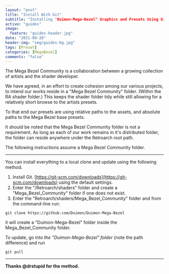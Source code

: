 ```yaml
---
layout: "post"
title: "Install With Git"
subtitle: "Installing "Duimon-Mega-Bezel" Graphics and Presets Using Git"
active: "guides"
image:
  feature: "guides-header.jpg"
date: "2021-09-28"
header-img: "img/guides-bg.jpg"
tags: [Preset]
categories: [MegaBezel]
comments: "false"
---
```


The Mega Bezel Community is a collaboration between a growing collection of artists and the shader developer.

We have agreed, in an effort to create cohesion among our various projects, to intend 
our works reside in a "Mega Bezel Community" folder. (Within the RA shader folder.) This
keeps the shader folder tidy while still allowing for a relatively short browse to the 
artists presets.

To that end our presets are using relative paths to the assets, and absolute paths to the Mega Bezel base presets.

It should be noted that the Mega Bezel Community folder is not a requirement. As long as each of our work 
remains in it's distributed folder, the folder can reside anywhere under the Retroarch root path.

The following instructions assume a Mega Bezel Community folder.

___


You can install everything to a local clone and update using the following method.

1. Install Git. [https://git-scm.com/downloads](https://git-scm.com/downloads) using the default settings.
2. Enter the "/Retroarch/shaders" folder and create a "Mega_Bezel_Community" folder if one does not exist.
3. Enter the "Retroarch/shaders/Mega_Bezel_Community" folder and from the command-line run:

```
git clone https://github.com/Duimon/Duimon-Mega-Bezel
```

it will create a "Duimon-Mega-Bezel" folder inside the Mega_Bezel_Community folder. 

To update, go into *the "Duimon-Mega-Bezel" folder* (note the path difference) and run

```
git pull
```
___

**Thanks @drstupid for the method.**